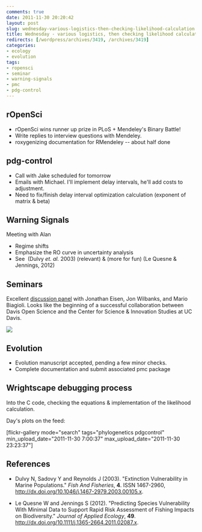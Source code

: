 ```yaml
---
comments: true
date: 2011-11-30 20:20:42
layout: post
slug: wednesday-various-logistics-then-checking-likelihood-calculation
title: Wednesday - various logistics, then checking likelihood calculation
redirects: [/wordpress/archives/3419, /archives/3419]
categories:
- ecology 
- evolution
tags: 
- ropensci
- seminar
- warning-signals
- pmc
- pdg-control
---
```


## rOpenSci
	
* rOpenSci wins runner up prize in PLoS + Mendeley's Binary Battle!
* Write replies to interview questions with Mendeley.
* roxygenizing documentation for RMendeley -- about half done


## pdg-control 

* Call with Jake scheduled for tomorrow
* Emails with Michael. I'll implement delay intervals, he'll add costs to adjustment.
* Need to fix/finish delay interval optimization calculation (exponent of matrix & beta)


## Warning Signals

Meeting with Alan

* Regime shifts
* Emphasize the RO curve in uncertainty analysis
* See  (Dulvy _et. al._ 2003) (relevant) & (more for fun) (Le Quesne & Jennings, 2012)

## Seminars


Excellent [discussion panel](http://innovation.ucdavis.edu/events/getting-famous-or-getting-scooped-risks-and-opportunities-in-sharing-your-science-and-scholarship) with Jonathan Eisen, Jon Wilbanks, and Mario Biagioli. Looks like the beginning of a successful collaboration between Davis Open Science and the Center for Science & Innovation Studies at UC Davis.

![](https://lh4.googleusercontent.com/-os5A425swFI/TtaPQHDF-qI/AAAAAAAABdk/NRNnLFdsrgU/h301/2011-11-30%2B12-13-29-956.jpg)


## Evolution

* Evolution manuscript accepted, pending a few minor checks.
* Complete documentation and submit associated pmc package

## Wrightscape debugging process

Into the C code, checking the equations & implementation of the likelihood calculation.

Day's plots on the feed:

[flickr-gallery mode="search" tags="phylogenetics pdgcontrol" min_upload_date="2011-11-30 7:00:37" max_upload_date="2011-11-30 23:23:37"]

## References


- Dulvy N, Sadovy Y and Reynolds J (2003).
"Extinction Vulnerability in Marine Populations."
*Fish And Fisheries*, **4**.
ISSN 1467-2960, <a href="http://dx.doi.org/10.1046/j.1467-2979.2003.00105.x">http://dx.doi.org/10.1046/j.1467-2979.2003.00105.x</a>.

- Le Quesne W and Jennings S (2012).
"Predicting Species Vulnerability With Minimal Data to Support Rapid Risk Assessment of Fishing Impacts on Biodiversity."
*Journal of Applied Ecology*, **49**.
<a href="http://dx.doi.org/10.1111/j.1365-2664.2011.02087.x">http://dx.doi.org/10.1111/j.1365-2664.2011.02087.x</a>.
